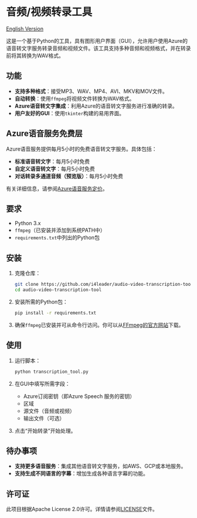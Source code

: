# 音频/视频转录工具

[English Version](https://github.com/i4leader/audio-video-transcription-tool/blob/main/README.md)

这是一个基于Python的工具，具有图形用户界面（GUI），允许用户使用Azure的语音转文字服务转录音频和视频文件。该工具支持多种音频和视频格式，并在转录前将其转换为WAV格式。

## 功能

- **支持多种格式**：接受MP3、WAV、MP4、AVI、MKV和MOV文件。
- **自动转换**：使用`ffmpeg`将视频文件转换为WAV格式。
- **Azure语音转文字集成**：利用Azure的语音转文字服务进行准确的转录。
- **用户友好的GUI**：使用`tkinter`构建的易用界面。

## Azure语音服务免费层

Azure语音服务提供每月5小时的免费语音转文字服务。具体包括：

- **标准语音转文字**：每月5小时免费
- **自定义语音转文字**：每月5小时免费
- **对话转录多通道音频（预览版）**：每月5小时免费

有关详细信息，请参阅[Azure语音服务定价](https://azure.microsoft.com/zh-cn/pricing/details/cognitive-services/speech-services/)。

## 要求

- Python 3.x
- `ffmpeg`（已安装并添加到系统PATH中）
- `requirements.txt`中列出的Python包

## 安装

1. 克隆仓库：
    ```bash
    git clone https://github.com/i4leader/audio-video-transcription-tool.git
    cd audio-video-transcription-tool
    ```

2. 安装所需的Python包：
    ```bash
    pip install -r requirements.txt
    ```

3. 确保`ffmpeg`已安装并可从命令行访问。你可以从[FFmpeg的官方网站](https://ffmpeg.org/download.html)下载。

## 使用

1. 运行脚本：
    ```bash
    python transcription_tool.py
    ```

2. 在GUI中填写所需字段：
    - Azure订阅密钥（即Azure Speech 服务的密钥）
    - 区域
    - 源文件（音频或视频）
    - 输出文件（可选）

3. 点击“开始转录”开始处理。

## 待办事项

- **支持更多语音服务**：集成其他语音转文字服务，如AWS、GCP或本地服务。
- **支持生成不同语言的字幕**：增加生成各种语言字幕的功能。

## 许可证

此项目根据Apache License 2.0许可。详情请参阅[LICENSE](LICENSE)文件。
